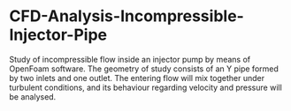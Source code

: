 # CFD-Analysis-Incompressible-Injector-Pipe
 Study of incompressible flow inside an injector pump by means of OpenFoam software. The geometry of study consists of an Y pipe formed by two inlets and one outlet. The entering flow will mix together under turbulent conditions, and its behaviour regarding velocity and pressure will be analysed.
